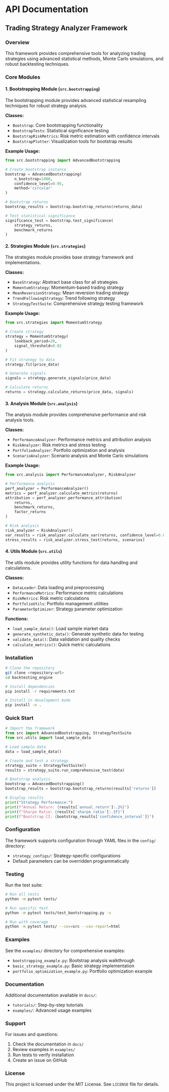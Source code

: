 # API Documentation

## Trading Strategy Analyzer Framework

### Overview

This framework provides comprehensive tools for analyzing trading strategies using advanced statistical methods, Monte Carlo simulations, and robust backtesting techniques.

### Core Modules

#### 1. Bootstrapping Module (`src.bootstrapping`)

The bootstrapping module provides advanced statistical resampling techniques for robust strategy analysis.

**Classes:**
- `Bootstrap`: Core bootstrapping functionality
- `BootstrapTests`: Statistical significance testing
- `BootstrapRiskMetrics`: Risk metric estimation with confidence intervals
- `BootstrapPlotter`: Visualization tools for bootstrap results

**Example Usage:**
```python
from src.bootstrapping import AdvancedBootstrapping

# Create bootstrap instance
bootstrap = AdvancedBootstrapping(
    n_bootstrap=1000,
    confidence_level=0.95,
    method='circular'
)

# Bootstrap returns
bootstrap_results = bootstrap.bootstrap_returns(returns_data)

# Test statistical significance
significance_test = bootstrap.test_significance(
    strategy_returns, 
    benchmark_returns
)
```

#### 2. Strategies Module (`src.strategies`)

The strategies module provides base strategy framework and implementations.

**Classes:**
- `BaseStrategy`: Abstract base class for all strategies
- `MomentumStrategy`: Momentum-based trading strategy
- `MeanReversionStrategy`: Mean reversion trading strategy
- `TrendFollowingStrategy`: Trend following strategy
- `StrategyTestSuite`: Comprehensive strategy testing framework

**Example Usage:**
```python
from src.strategies import MomentumStrategy

# Create strategy
strategy = MomentumStrategy(
    lookback_period=20,
    signal_threshold=0.02
)

# Fit strategy to data
strategy.fit(price_data)

# Generate signals
signals = strategy.generate_signals(price_data)

# Calculate returns
returns = strategy.calculate_returns(price_data, signals)
```

#### 3. Analysis Module (`src.analysis`)

The analysis module provides comprehensive performance and risk analysis tools.

**Classes:**
- `PerformanceAnalyzer`: Performance metrics and attribution analysis
- `RiskAnalyzer`: Risk metrics and stress testing
- `PortfolioAnalyzer`: Portfolio optimization and analysis
- `ScenarioAnalyzer`: Scenario analysis and Monte Carlo simulations

**Example Usage:**
```python
from src.analysis import PerformanceAnalyzer, RiskAnalyzer

# Performance analysis
perf_analyzer = PerformanceAnalyzer()
metrics = perf_analyzer.calculate_metrics(returns)
attribution = perf_analyzer.performance_attribution(
    returns, 
    benchmark_returns, 
    factor_returns
)

# Risk analysis
risk_analyzer = RiskAnalyzer()
var_results = risk_analyzer.calculate_var(returns, confidence_level=0.05)
stress_results = risk_analyzer.stress_test(returns, scenarios)
```

#### 4. Utils Module (`src.utils`)

The utils module provides utility functions for data handling and calculations.

**Classes:**
- `DataLoader`: Data loading and preprocessing
- `PerformanceMetrics`: Performance metric calculations
- `RiskMetrics`: Risk metric calculations
- `PortfolioUtils`: Portfolio management utilities
- `ParameterOptimizer`: Strategy parameter optimization

**Functions:**
- `load_sample_data()`: Load sample market data
- `generate_synthetic_data()`: Generate synthetic data for testing
- `validate_data()`: Data validation and quality checks
- `calculate_metrics()`: Quick metric calculations

### Installation

```bash
# Clone the repository
git clone <repository-url>
cd backtesting_engine

# Install dependencies
pip install -r requirements.txt

# Install in development mode
pip install -e .
```

### Quick Start

```python
# Import the framework
from src import AdvancedBootstrapping, StrategyTestSuite
from src.utils import load_sample_data

# Load sample data
data = load_sample_data()

# Create and test a strategy
strategy_suite = StrategyTestSuite()
results = strategy_suite.run_comprehensive_test(data)

# Bootstrap analysis
bootstrap = AdvancedBootstrapping()
bootstrap_results = bootstrap.bootstrap_returns(results['returns'])

# Display results
print("Strategy Performance:")
print(f"Annual Return: {results['annual_return']:.2%}")
print(f"Sharpe Ratio: {results['sharpe_ratio']:.3f}")
print(f"Bootstrap CI: {bootstrap_results['confidence_interval']}")
```

### Configuration

The framework supports configuration through YAML files in the `config/` directory:

- `strategy_configs/`: Strategy-specific configurations
- Default parameters can be overridden programmatically

### Testing

Run the test suite:
```bash
# Run all tests
python -m pytest tests/

# Run specific test
python -m pytest tests/test_bootstrapping.py -v

# Run with coverage
python -m pytest tests/ --cov=src --cov-report=html
```

### Examples

See the `examples/` directory for comprehensive examples:
- `bootstrapping_example.py`: Bootstrap analysis walkthrough
- `basic_strategy_example.py`: Basic strategy implementation
- `portfolio_optimization_example.py`: Portfolio optimization example

### Documentation

Additional documentation available in `docs/`:
- `tutorials/`: Step-by-step tutorials
- `examples/`: Advanced usage examples

### Support

For issues and questions:
1. Check the documentation in `docs/`
2. Review examples in `examples/`
3. Run tests to verify installation
4. Create an issue on GitHub

### License

This project is licensed under the MIT License. See `LICENSE` file for details.
